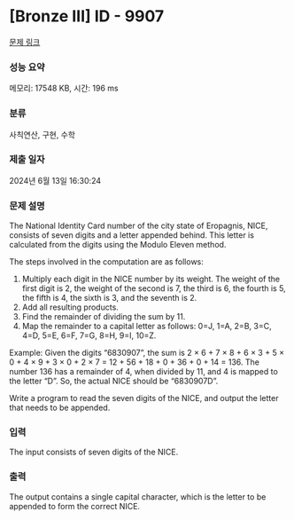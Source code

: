 # [Bronze III] ID - 9907 

[문제 링크](https://www.acmicpc.net/problem/9907) 

### 성능 요약

메모리: 17548 KB, 시간: 196 ms

### 분류

사칙연산, 구현, 수학

### 제출 일자

2024년 6월 13일 16:30:24

### 문제 설명

<p>The National Identity Card number of the city state of Eropagnis, NICE, consists of seven digits and a letter appended behind.  This letter is calculated from the digits using the Modulo Eleven method.</p>

<p>The steps involved in the computation are as follows:</p>

<ol>
	<li>Multiply each digit in the NICE number by its weight.  The weight of the first digit is 2, the weight of the second is 7, the third is 6, the fourth is 5, the fifth is 4, the sixth is 3, and the seventh is 2.</li>
	<li>Add all resulting products.</li>
	<li>Find the remainder of dividing the sum by 11.</li>
	<li>Map the remainder to a capital letter as follows: 0=J, 1=A, 2=B, 3=C, 4=D, 5=E, 6=F, 7=G, 8=H, 9=I, 10=Z.</li>
</ol>

<p>Example: Given the digits “6830907”, the sum is 2 × 6 + 7 × 8 + 6 × 3 + 5 × 0 + 4 × 9 + 3 × 0 + 2 × 7 = 12 + 56 + 18 + 0 + 36 + 0 + 14 = 136.  The number 136 has a remainder of 4, when divided by 11, and 4 is mapped to the letter “D”.  So, the actual NICE should be “6830907D”.</p>

<p>Write a program to read the seven digits of the NICE, and output the letter that needs to be appended.</p>

### 입력 

 <p>The input consists of seven digits of the NICE.</p>

### 출력 

 <p>The output contains a single capital character, which is the letter to be appended to form the correct NICE. </p>

